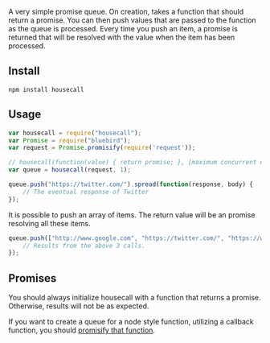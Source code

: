 A very simple promise queue. On creation, takes a function that should return a promise. 
You can then push values that are passed to the function as the queue is processed. Every time you push an
item, a promise is returned that will be resolved with the value when the item has been processed.

## Install

```
npm install housecall
```

## Usage

```javascript
var housecall = require("housecall");
var Promise = require("bluebird");
var request = Promise.promisify(require('request'));

// housecall(function(value) { return promise; }, [maximum concurrent queue items])
var queue = housecall(request, 1);

queue.push("https://twitter.com/").spread(function(response, body) {
	// The eventual response of Twitter
});

```

It is possible to push an array of items. The return value will be an promise resolving all these items.

```javascript
queue.push(["http://www.google.com", "https://twitter.com/", "https://www.reddit.com/"]).then(function(results) {
	// Results from the above 3 calls.
});
```

## Promises

You should always initialize housecall with a function that returns a promise. Otherwise, results will not be as expected.

If you want to create a queue for a node style function, utilizing a callback function, you should [promisify that function](https://github.com/petkaantonov/bluebird/blob/master/API.md#promisification).